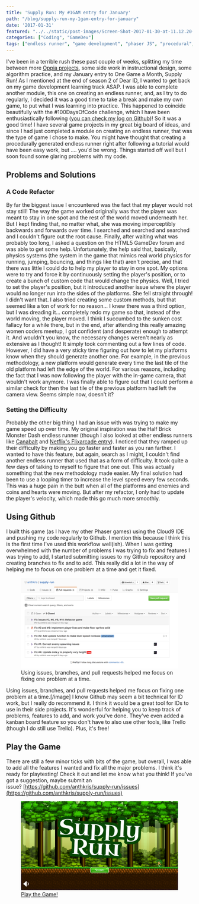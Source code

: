 ```yaml
---
title: 'Supply Run: My #1GAM entry for January'
path: "/blog/supply-run-my-1gam-entry-for-january"
date: '2017-01-31'
featured: "../../static/post-images/Screen-Shot-2017-01-30-at-11.12.20-PM.png"
categories: ["Coding", "GameDev"]
tags: ["endless runner", "game development", "phaser JS", "procedural", "programming"]
---
```


I've been in a terrible rush these past couple of weeks, splitting my time between more [Oppia projects](/blog/what-im-learning-from-my-open-source-contributing-experience/), some side work in instructional design, some algorithm practice, and my January entry to One Game a Month, Supply Run! As I mentioned at the end of season 2 of Dear ID, I wanted to get back on my game development learning track ASAP. I was able to complete another module, this one on creating an endless runner, and, as I try to do regularly, I decided it was a good time to take a break and make my own game, to put what I was learning into practice. This happened to coincide beautifully with the #100DaysOfCode challenge, which I have been enthusiastically following ([you can check my log on Github](https://github.com/anthkris/100-days-of-code/blob/master/log.md))! So it was a good time! I have several game projects in my great big board of ideas, and since I had just completed a module on creating an endless runner, that was the type of game I chose to make. You might have thought that creating a procedurally generated endless runner right after following a tutorial would have been easy work, but .... you'd be wrong. Things started off well but I soon found some glaring problems with my code.

## Problems and Solutions

### A Code Refactor

By far the biggest issue I encountered was the fact that my player would not stay still! The way the game worked originally was that the player was meant to stay in one spot and the rest of the world moved underneath her. But I kept finding that, no matter what, she was moving imperceptibly backwards and forwards over time. I searched and searched and searched and I couldn't figure out the root cause. Finally, after waiting what was probably too long, I asked a question on the HTML5 GameDev forum and was able to get some help. Unfortunately, the help said that, basically, physics systems (the system in the game that mimics real world physics for running, jumping, bouncing, and things like that) aren't precise, and that there was little I could do to help my player to stay in one spot. My options were to try and force it by continuously setting the player's position, or to create a bunch of custom code that would change the physics. Well, I tried to set the player's position, but it introduced another issue where the player would no longer run into the sides of the platforms. She fell straight through! I didn't want that. I also tried creating some custom methods, but that seemed like a ton of work for no reason... I knew there was a third option, but I was dreading it... completely redo my game so that, instead of the world moving, the player moved. I think I succumbed to the sunken cost fallacy for a while there, but in the end, after attending this really amazing women coders meetup, I got confident (and desperate) enough to attempt it. And wouldn't you know, the necessary changes weren't nearly as extensive as I thought! It simply took commenting out a few lines of code. However, I did have a very sticky time figuring out how to let my platforms know when they should generate another one. For example, in the previous methodology, a new platform would generate every time the last tile of the old platform had left the edge of the world. For various reasons, including the fact that I was now following the player with the in-game camera, that wouldn't work anymore. I was finally able to figure out that I could perform a similar check for then the last tile of the previous platform had left the camera view. Seems simple now, doesn't it?

### Setting the Difficulty

Probably the other big thing I had an issue with was trying to make my game speed up over time. My original inspiration was the Half Brick Monster Dash endless runner (though I also looked at other endless runners like [Canabalt](http://adamatomic.com/canabalt/) and [Netflix's Flixarcade entry](https://flixarcade.netflix.io/)). I noticed that they ramped up their difficulty by making you go faster and faster as you ran farther. I wanted to have this feature, but again, search as I might, I couldn't find another endless runner that used that as a form of difficulty. It took quite a few days of talking to myself to figure that one out. This was actually something that the new methodology made easier. My final solution had been to use a looping timer to increase the level speed every few seconds. This was a huge pain in the butt when all of the platforms and enemies and coins and hearts were moving. But after my refactor, I only had to update the player's velocity, which made this go much more smoothly.

## Using Github

I built this game (as I have my other Phaser games) using the Cloud9 IDE and pushing my code regularly to Github. I mention this because I think this is the first time I've used this workflow well(ish). When I was getting overwhelmed with the number of problems I was trying to fix and features I was trying to add, I started submitting issues to my Github repository and creating branches to fix and to add. This really did a lot in the way of helping me to focus on one problem at a time and get it fixed.

<figure>
    <img src="../../static/post-images/Screen-Shot-2017-01-31-at-12.01.14-AM.png" alt="github issues" />
    <figcaption>Using issues, branches, and pull requests helped me focus on fixing one problem at a time.</figcaption>
</figure>

Using issues, branches, and pull requests helped me focus on fixing one problem at a time.[/image] I know Github may seem a bit technical for ID work, but I really do recommend it. I think it would be a great tool for IDs to use in their side projects. It's wonderful for helping you to keep track of problems, features to add, and work you've done. They've even added a kanban board feature so you don't have to also use other tools, like Trello (though I do still use Trello). Plus, it's free!

## Play the Game

There are still a few minor ticks with bits of the game, but overall, I was able to add all the features I wanted and fix all the major problems. I think it's ready for playtesting! Check it out and let me know what you think! If you've got a suggestion, maybe submit an issue? [https://github.com/anthkris/supply-run/issues](https://github.com/anthkris/supply-run/issues)

<figure>
  <a href="https://anthkris.itch.io/supply-run" target="blank">
    <img src="../../static/post-images/Screen-Shot-2017-01-30-at-11.12.20-PM.png" alt="Supply Run on Itch.io" />
    <figcaption>Play the Game!</figcaption>
  </a>
</figure>
